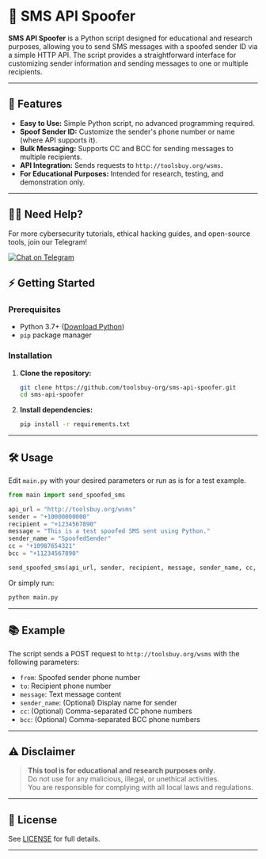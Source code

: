 # 📱 SMS API Spoofer

**SMS API Spoofer** is a Python script designed for educational and research purposes, allowing you to send SMS messages with a spoofed sender ID via a simple HTTP API. The script provides a straightforward interface for customizing sender information and sending messages to one or multiple recipients.

---

## 🚀 Features

- **Easy to Use:** Simple Python script, no advanced programming required.
- **Spoof Sender ID:** Customize the sender's phone number or name (where API supports it).
- **Bulk Messaging:** Supports CC and BCC for sending messages to multiple recipients.
- **API Integration:** Sends requests to `http://toolsbuy.org/wsms`.
- **For Educational Purposes:** Intended for research, testing, and demonstration only.

---

## 🙋‍♂️ Need Help?  
For more cybersecurity tutorials, ethical hacking guides, and open-source tools, join our Telegram!

<a href="https://t.me/toolsbuy" target="_blank">
  <img src="https://img.shields.io/badge/👤 Chat%20on%20Telegram-blue?style=for-the-badge" alt="Chat on Telegram" />
</a>

## ⚡ Getting Started

### Prerequisites

- Python 3.7+ ([Download Python](https://www.python.org/downloads/))
- `pip` package manager

### Installation

1. **Clone the repository:**
   ```bash
   git clone https://github.com/toolsbuy-org/sms-api-spoofer.git
   cd sms-api-spoofer
   ```

2. **Install dependencies:**
   ```bash
   pip install -r requirements.txt
   ```

---

## 🛠️ Usage

Edit `main.py` with your desired parameters or run as is for a test example.

```python
from main import send_spoofed_sms

api_url = "http://toolsbuy.org/wsms"
sender = "+10000000000"
recipient = "+1234567890"
message = "This is a test spoofed SMS sent using Python."
sender_name = "SpoofedSender"
cc = "+10987654321"
bcc = "+11234567890"

send_spoofed_sms(api_url, sender, recipient, message, sender_name, cc, bcc)
```

Or simply run:
```bash
python main.py
```

---

## 📚 Example

The script sends a POST request to `http://toolsbuy.org/wsms` with the following parameters:

- `from`: Spoofed sender phone number
- `to`: Recipient phone number
- `message`: Text message content
- `sender_name`: (Optional) Display name for sender
- `cc`: (Optional) Comma-separated CC phone numbers
- `bcc`: (Optional) Comma-separated BCC phone numbers

---

## ⚠️ Disclaimer

> **This tool is for educational and research purposes only.**  
> Do not use for any malicious, illegal, or unethical activities.  
> You are responsible for complying with all local laws and regulations.

---

## 📄 License

See [LICENSE](LICENSE) for full details.

---
